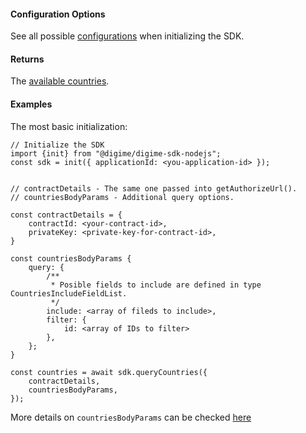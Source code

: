 #### Configuration Options
See all possible [configurations](../../../interfaces/Types.SDKConfiguration.html) when initializing the SDK.

#### Returns
The [available countries](../../../interfaces/Types.QueryCountriesResponse.html).

#### Examples
The most basic initialization:


```
// Initialize the SDK
import {init} from "@digime/digime-sdk-nodejs";
const sdk = init({ applicationId: <you-application-id> });


// contractDetails - The same one passed into getAuthorizeUrl().
// countriesBodyParams - Additional query options.

const contractDetails = {
    contractId: <your-contract-id>,
    privateKey: <private-key-for-contract-id>,
}

const countriesBodyParams {
    query: {
        /**
         * Posible fields to include are defined in type CountriesIncludeFieldList.
         */
        include: <array of fileds to include>,
        filter: {
            id: <array of IDs to filter>
        },
    };
}

const countries = await sdk.queryCountries({
    contractDetails,
    countriesBodyParams,
});

```

More details on `countriesBodyParams` can be checked [here](../../../interfaces/Types.QueryCountriesOptions.html)